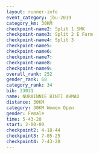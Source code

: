 ```yaml
---
layout: runner-info 
event_category: jbu-2019 
category_km: 30KM 
checkpoint-name2: Split 1 SMK 
checkpoint-name3: Split 2 E Farm 
checkpoint-name4: Split 3 
checkpoint-name5: 
checkpoint-name6: 
checkpoint-name7: 
checkpoint-name8: 
checkpoint-name9: 
overall_rank: 252
gender_rank: 68
category_rank: 34
bib: 33031
name: NURAINNIE BINTI AHMAD
distance: 30KM
category: 30KM Women Open
gender: Female
time: 5-43-28
start: 2-00-00
checkpoint2: 4-18-44
checkpoint3: 7-05-25
checkpoint4: 7-43-28
---
```

